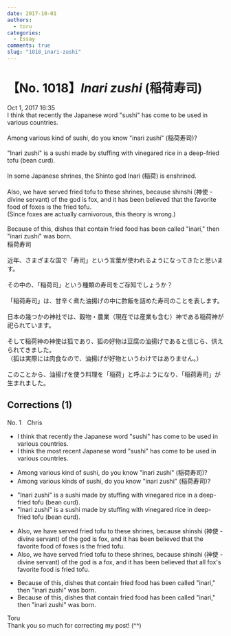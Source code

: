 ```yaml
---
date: 2017-10-01
authors:
  - toru
categories:
  - Essay
comments: true
slug: "1018_inari-zushi"
---
```


# 【No. 1018】<strong><em>Inari zushi</em></strong> (稲荷寿司)
<div class="date">Oct 1, 2017 16:35</div>
<div id="post"><div id="body_show_ori">
I think that recently the Japanese word "sushi" has come to be used in various countries.<br/><br/>Among various kind of sushi, do you know "inari zushi" (稲荷寿司)?<br/><br/>"Inari zushi" is a sushi made by stuffing with vinegared rice in a deep-fried tofu (bean curd).<br/><br/>In some Japanese shrines, the Shinto god Inari (稲荷) is enshrined.<br/><br/>Also, we have served fried tofu to these shrines, because shinshi (神使 - divine servant) of the god is fox, and it has been believed that the favorite food of foxes is the fried tofu.<br/>(Since foxes are actually carnivorous, this theory is wrong.)<br/><br/>Because of this, dishes that contain fried food has been called "inari," then "inari zushi" was born.
</div></div>

<!-- more -->

<div id="post_ja"><div id="body_show_mo">
稲荷寿司<br/><br/>近年、さまざまな国で「寿司」という言葉が使われるようになってきたと思います。<br/><br/>その中の、「稲荷司」という種類の寿司をご存知でしょうか？<br/><br/>「稲荷寿司」は、甘辛く煮た油揚げの中に酢飯を詰めた寿司のことを表します。<br/><br/>日本の幾つかの神社では、穀物・農業（現在では産業も含む）神である稲荷神が祀られています。<br/><br/>そして稲荷神の神使は狐であり、狐の好物は豆腐の油揚げであると信じら、供えられてきました。<br/>（狐は実際には肉食なので、油揚げが好物というわけではありません。）<br/><br/>このことから、油揚げを使う料理を「稲荷」と呼ぶようになり、「稲荷寿司」が生まれました。
</div></div>

## Corrections (1)
<div id="block"><div class="first_name"> No. 1　<span class="just_name">Chris</span></div><div id="block2">
<ul class="correction_field">
<li class="incorrect">I think that recently the Japanese word "sushi" has come to be used in various countries.</li>
<li class="corrected correct">
I think the most recent Japanese word "sushi" has come to be used in various countries.
</li>
</ul>
<ul class="correction_field">
<li class="incorrect">Among various kind of sushi, do you know "inari zushi" (稲荷寿司)?</li>
<li class="corrected correct">
Among various kinds of sushi, do you know "inari zushi" (稲荷寿司)?
</li>
</ul>
<ul class="correction_field">
<li class="incorrect">"Inari zushi" is a sushi made by stuffing with vinegared rice in a deep-fried tofu (bean curd).</li>
<li class="corrected correct">
"Inari zushi" is a sushi made by stuffing with vinegared rice in deep-fried tofu (bean curd).
</li>
</ul>
<ul class="correction_field">
<li class="incorrect">Also, we have served fried tofu to these shrines, because shinshi (神使 - divine servant) of the god is fox, and it has been believed that the favorite food of foxes is the fried tofu.</li>
<li class="corrected correct">
Also, we have served fried tofu to these shrines, because shinshi (神使 - divine servant) of the god is a fox, and it has been believed that all fox's favorite food is fried tofu.
</li>
</ul>
<ul class="correction_field">
<li class="incorrect">Because of this, dishes that contain fried food has been called "inari," then "inari zushi" was born.</li>
<li class="corrected correct">
Because of this, dishes that contain fried food has been called "inari," then "inari zushi" was born.
</li>
</ul>
</div><div class="name"><span class="just_name">Toru</span><br>
Thank you so much for correcting my post! (^^)
</div>
</div>
